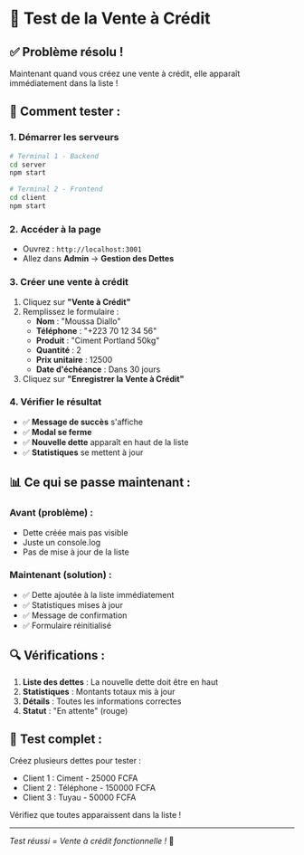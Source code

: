 # 🧪 Test de la Vente à Crédit

## ✅ **Problème résolu !**

Maintenant quand vous créez une vente à crédit, elle apparaît immédiatement dans la liste !

## 🚀 **Comment tester :**

### **1. Démarrer les serveurs**
```bash
# Terminal 1 - Backend
cd server
npm start

# Terminal 2 - Frontend  
cd client
npm start
```

### **2. Accéder à la page**
- Ouvrez : `http://localhost:3001`
- Allez dans **Admin** → **Gestion des Dettes**

### **3. Créer une vente à crédit**
1. Cliquez sur **"Vente à Crédit"**
2. Remplissez le formulaire :
   - **Nom** : "Moussa Diallo"
   - **Téléphone** : "+223 70 12 34 56"
   - **Produit** : "Ciment Portland 50kg"
   - **Quantité** : 2
   - **Prix unitaire** : 12500
   - **Date d'échéance** : Dans 30 jours
3. Cliquez sur **"Enregistrer la Vente à Crédit"**

### **4. Vérifier le résultat**
- ✅ **Message de succès** s'affiche
- ✅ **Modal se ferme**
- ✅ **Nouvelle dette** apparaît en haut de la liste
- ✅ **Statistiques** se mettent à jour

## 📊 **Ce qui se passe maintenant :**

### **Avant (problème) :**
- Dette créée mais pas visible
- Juste un console.log
- Pas de mise à jour de la liste

### **Maintenant (solution) :**
- ✅ Dette ajoutée à la liste immédiatement
- ✅ Statistiques mises à jour
- ✅ Message de confirmation
- ✅ Formulaire réinitialisé

## 🔍 **Vérifications :**

1. **Liste des dettes** : La nouvelle dette doit être en haut
2. **Statistiques** : Montants totaux mis à jour
3. **Détails** : Toutes les informations correctes
4. **Statut** : "En attente" (rouge)

## 🎯 **Test complet :**

Créez plusieurs dettes pour tester :
- Client 1 : Ciment - 25000 FCFA
- Client 2 : Téléphone - 150000 FCFA  
- Client 3 : Tuyau - 50000 FCFA

Vérifiez que toutes apparaissent dans la liste !

---
*Test réussi = Vente à crédit fonctionnelle !* 🎉
